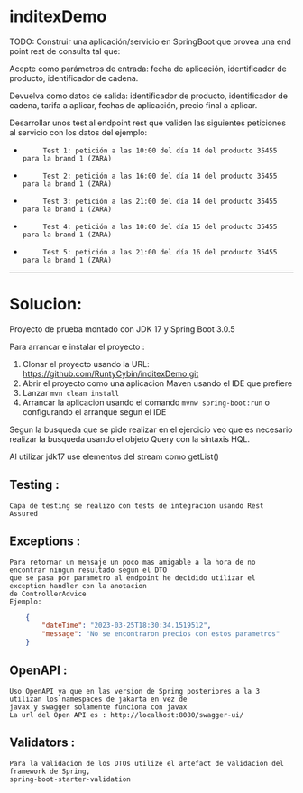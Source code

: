 # inditexDemo

TODO: Construir una aplicación/servicio en SpringBoot que provea una end point rest de consulta  tal que:

Acepte como parámetros de entrada: 
fecha de aplicación, 
identificador de producto, 
identificador de cadena.

Devuelva como datos de salida: 
identificador de producto, 
identificador de cadena, 
tarifa a aplicar, 
fechas de aplicación, 
precio final a aplicar.

Desarrollar unos test al endpoint rest que  validen las siguientes peticiones al servicio con los datos del ejemplo:

-          Test 1: petición a las 10:00 del día 14 del producto 35455   para la brand 1 (ZARA)
-          Test 2: petición a las 16:00 del día 14 del producto 35455   para la brand 1 (ZARA)
-          Test 3: petición a las 21:00 del día 14 del producto 35455   para la brand 1 (ZARA)
-          Test 4: petición a las 10:00 del día 15 del producto 35455   para la brand 1 (ZARA)
-          Test 5: petición a las 21:00 del día 16 del producto 35455   para la brand 1 (ZARA)


------------------------------------------------------------------------------------------------------------------------
# Solucion:

Proyecto de prueba montado con JDK 17 y Spring Boot 3.0.5

Para arrancar e instalar el proyecto :
1. Clonar el proyecto usando la URL: https://github.com/RuntyCybin/inditexDemo.git
2. Abrir el proyecto como una aplicacion Maven usando el IDE que prefiere
3. Lanzar ```mvn clean install```
4. Arrancar la aplicacion usando el comando ```mvnw spring-boot:run``` o configurando el arranque segun el IDE 



Segun la busqueda que se pide realizar en el ejercicio veo que es necesario realizar la 
busqueda usando el objeto Query con la sintaxis HQL.

Al utilizar jdk17 use elementos del stream como getList() 



## Testing : 
    Capa de testing se realizo con tests de integracion usando Rest Assured

## Exceptions :
    Para retornar un mensaje un poco mas amigable a la hora de no encontrar ningun resultado segun el DTO
    que se pasa por parametro al endpoint he decidido utilizar el exception handler con la anotacion 
    de ControllerAdvice
    Ejemplo:
```JSON
    {
        "dateTime": "2023-03-25T18:30:34.1519512",
        "message": "No se encontraron precios con estos parametros"
    }
```
## OpenAPI : 
    Uso OpenAPI ya que en las version de Spring posteriores a la 3 utilizan los namespaces de jakarta en vez de 
    javax y swagger solamente funciona con javax
    La url del Open API es : http://localhost:8080/swagger-ui/

## Validators : 
    Para la validacion de los DTOs utilize el artefact de validacion del framework de Spring,
    spring-boot-starter-validation
